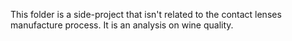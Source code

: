 This folder is a side-project that isn't related to the contact lenses manufacture process. It is an analysis on wine quality.
